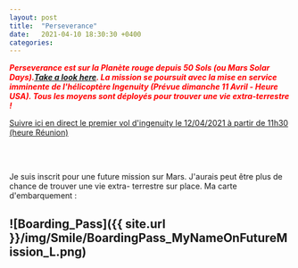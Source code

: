 ```yaml
---
layout: post
title:  "Perseverance"
date:   2021-04-10 18:30:30 +0400
categories: 
---
```

<span style="color: red">***Perseverance est sur la Planète rouge depuis 50 Sols (ou Mars Solar Days).<a href="https://mars.nasa.gov/mars2020/" target="_blank">Take a look here</a>. La mission se poursuit avec la mise en service imminente de l'hélicoptère Ingenuity (Prévue dimanche 11 Avril - Heure USA). Tous les moyens sont déployés pour trouver une vie extra-terrestre !***</span>

<span><a href="https://www.youtube.com/watch?v=ND7YO715QOE" target="_blank">Suivre ici en direct le premier vol d'ingenuity le 12/04/2021 à partir de 11h30 (heure Réunion)</a></span>
<br>

<br/><br>

Je suis inscrit pour une future mission sur Mars. J'aurais peut être plus de chance de trouver une vie extra- terrestre sur place. Ma carte d'embarquement :

![Boarding_Pass]({{ site.url }}/img/Smile/BoardingPass_MyNameOnFutureMission_L.png)
---


